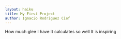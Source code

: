 ```yaml
---
layout: haiku
title: My First Project
author: Ignacio Rodriguez Cief
--- 
```


How much glee I have
It calculates so well
It is inspiring 
